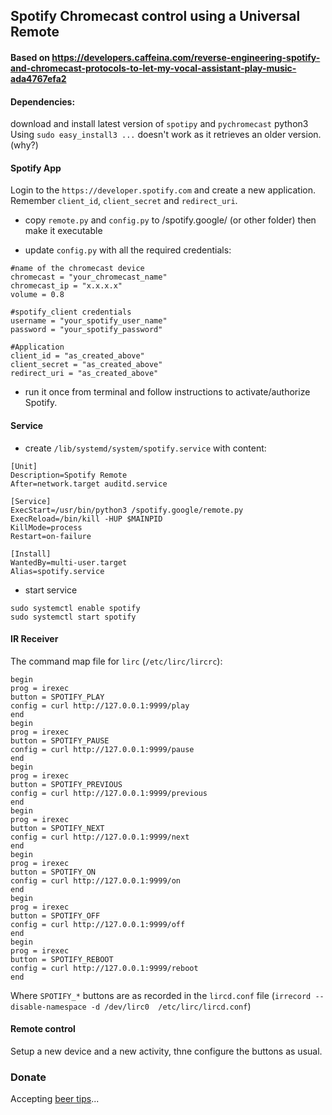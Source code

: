 ## Spotify Chromecast control using a Universal Remote 

#### Based on  https://developers.caffeina.com/reverse-engineering-spotify-and-chromecast-protocols-to-let-my-vocal-assistant-play-music-ada4767efa2

#### Dependencies:

download and install latest version of `spotipy` and `pychromecast` python3 
Using `sudo easy_install3 ...` doesn't work as it retrieves an older version. (why?)

#### Spotify App

Login to the `https://developer.spotify.com` and create a new application. Remember `client_id`, `client_secret` and `redirect_uri`.

- copy `remote.py` and `config.py` to /spotify.google/ (or other folder) then make it executable

- update `config.py` with all the required credentials:

```
#name of the chromecast device
chromecast = "your_chromecast_name"
chromecast_ip = "x.x.x.x"
volume = 0.8

#spotify_client credentials 
username = "your_spotify_user_name"
password = "your_spotify_password"

#Application
client_id = "as_created_above"
client_secret = "as_created_above"
redirect_uri = "as_created_above"
```

- run it once from terminal and follow instructions to activate/authorize Spotify.

#### Service

- create `/lib/systemd/system/spotify.service` with content:

```
[Unit]
Description=Spotify Remote
After=network.target auditd.service

[Service]
ExecStart=/usr/bin/python3 /spotify.google/remote.py
ExecReload=/bin/kill -HUP $MAINPID
KillMode=process
Restart=on-failure

[Install]
WantedBy=multi-user.target
Alias=spotify.service
```

- start service
```
sudo systemctl enable spotify
sudo systemctl start spotify
```


#### IR Receiver

The command map file for `lirc` (`/etc/lirc/lircrc`):

```
begin
prog = irexec
button = SPOTIFY_PLAY
config = curl http://127.0.0.1:9999/play
end
begin
prog = irexec
button = SPOTIFY_PAUSE
config = curl http://127.0.0.1:9999/pause
end
begin
prog = irexec
button = SPOTIFY_PREVIOUS
config = curl http://127.0.0.1:9999/previous
end
begin
prog = irexec
button = SPOTIFY_NEXT
config = curl http://127.0.0.1:9999/next
end
begin
prog = irexec
button = SPOTIFY_ON
config = curl http://127.0.0.1:9999/on
end
begin
prog = irexec
button = SPOTIFY_OFF
config = curl http://127.0.0.1:9999/off
end
begin
prog = irexec
button = SPOTIFY_REBOOT
config = curl http://127.0.0.1:9999/reboot
end
```

Where `SPOTIFY_*` buttons are as recorded in the `lircd.conf` file (`irrecord --disable-namespace -d /dev/lirc0  /etc/lirc/lircd.conf`)

#### Remote control

Setup a new device and a new activity, thne configure the buttons as usual.

### Donate

Accepting [beer tips](https://paypal.me/ovidiuhossu)...

